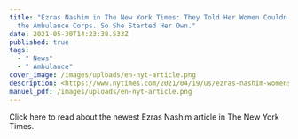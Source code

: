```yaml
---
title: "Ezras Nashim in The New York Times: They Told Her Women Couldn’t Join
  the Ambulance Corps. So She Started Her Own."
date: 2021-05-30T14:23:38.533Z
published: true
tags:
  - " News"
  - " Ambulance"
cover_image: /images/uploads/en-nyt-article.png
description: <https://www.nytimes.com/2021/04/19/us/ezras-nashim-womens-EMT.html>
manuel_pdf: /images/uploads/en-nyt-article.png
---
```

Click here to read about the newest Ezras Nashim article in The New York Times.
